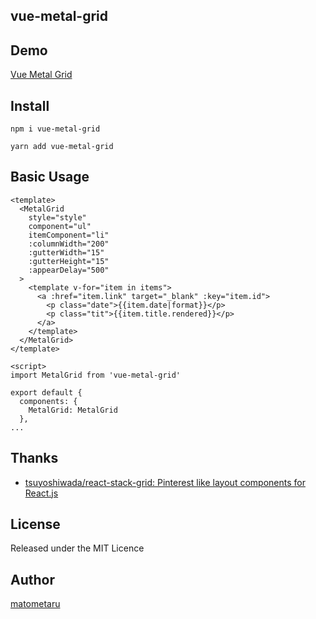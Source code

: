 ## vue-metal-grid

## Demo
[Vue Metal Grid](https://matometaru.github.io/vue-metal-grid/#/)

## Install

`npm i vue-metal-grid`

`yarn add vue-metal-grid`

## Basic Usage

```
<template>
  <MetalGrid
    style="style"
    component="ul"
    itemComponent="li"
    :columnWidth="200"
    :gutterWidth="15"
    :gutterHeight="15"
    :appearDelay="500"
  >
    <template v-for="item in items">
      <a :href="item.link" target="_blank" :key="item.id">
        <p class="date">{{item.date|format}}</p>
        <p class="tit">{{item.title.rendered}}</p>
      </a>
    </template>
  </MetalGrid>
</template>

<script>
import MetalGrid from 'vue-metal-grid'

export default {
  components: {
    MetalGrid: MetalGrid
  },
...
```

## Thanks

* [tsuyoshiwada/react\-stack\-grid: Pinterest like layout components for React\.js](https://github.com/tsuyoshiwada/react-stack-grid)

## License
Released under the MIT Licence

## Author
[matometaru](https://github.com/matometaru)
